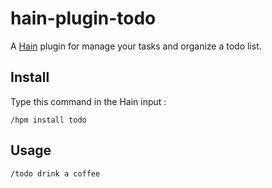 # hain-plugin-todo

A [Hain](https://github.com/appetizermonster/hain) plugin for manage your tasks and organize a todo list.

## Install

Type this command in the Hain input :
```
/hpm install todo
```

## Usage

```
/todo drink a coffee
```
